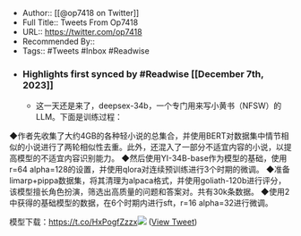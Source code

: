 - Author:: [[@op7418 on Twitter]]
- Full Title:: Tweets From Op7418
- URL:: https://twitter.com/op7418
- Recommended By::
- Tags:: #Tweets #Inbox #Readwise
- ### Highlights first synced by #Readwise [[December 7th, 2023]]
    - 这一天还是来了，deepsex-34b，一个专门用来写小黄书（NFSW）的 LLM。下面是训练过程：

◆作者先收集了大约4GB的各种轻小说的总集合，并使用BERT对数据集中情节相似的小说进行了两轮相似性去重。此外，还混入了一部分不适宜内容的小说，以提高模型的不适宜内容识别能力。
◆然后使用YI-34B-base作为模型的基础，使用r=64 alpha=128的设置，并使用qlora对连续预训练进行3个时期的微调。
◆准备limarp+pippa数据集，将其清理为alpaca格式，并使用goliath-120b进行评分，该模型擅长角色扮演，筛选出高质量的问题和答案对。共有30k条数据。
◆使用2中获得的基础模型的数据，在6个时期内进行sft，r=16 alpha=32进行微调。

模型下载：https://t.co/HxPogfZzzx<img src='https://pbs.twimg.com/media/GAqkfOga0AAkUOM.jpg'/> ([View Tweet](https://twitter.com/op7418/status/1732377907795013749))
